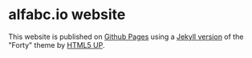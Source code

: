 # alfabc.io website

This website is published on [Github Pages](https://pages.github.com/) using a [Jekyll version](https://github.com/andrewbanchich/forty-jekyll-theme.git) of the "Forty" theme by [HTML5 UP](https://html5up.net/).  

